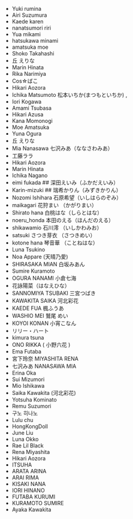 * Yuki rumina
* Airi Suzumura
* Kaede karen
* nanatsumori riri
* Yua mikami
* hatsukawa minami
* amatsuka moe
* Shoko Takahashi
* 丘 えりな
* Marin Hinata
* Rika Narimiya
* Cos☆ばこ
* Hikari Aozora
* Ichika Matsumoto 松本いちか(まつもといちか) ,
* Iori Kogawa
* Amami Tsubasa
* Hikari Azusa
* Kana Momonogi
* Moe Amatsuka
* Yuna Ogura
* 丘 えりな
* Mia Nanasawa 七沢みあ（ななさわみあ）
* 工藤ララ
* Hikari Aozora
* Marin Hinata
* Ichika Nagano
* eimi fukada ## 深田えいみ（ふかだえいみ）
* Karin-mizuki ## 瑞希かりん（みずきかりん）
* Nozomi Ishihara 石原希望（いしはらのぞみ）
* maikagari 花狩まい （かがりまい）
* Shirato hana 白桃はな（しらとはな）
* noeru_honda 本田のえる（ほんだのえる）
* shikawamio 石川澪 （いしかわみお）
*  satsuki さつき芽衣 （さつきめい）
* kotone hana 琴音華 （ことねはな）
* Luna Tsukino
* Noa Appare (天晴乃愛)
* SHIRASAKA MIAN  白坂みあん
* Sumire Kuramoto
* OGURA NANAMI 小倉七海
* 花詠陽菜（はなえひな）
* SANNOMIYA TSUBAKI 三宮つばき
* KAWAKITA SAIKA 河北彩花
* KAEDE FUA 楓ふうあ
* WASHIO MEI 鷲尾 めい
* KOYOI KONAN 小宵こなん
* リリー・ハート
* kimura tsuna
* ONO RIKKA ( 小野六花 )
* Ema Futaba
* 宮下玲奈 MIYASHITA RENA
* 七沢みあ NANASAWA MIA
* Erina Oka
* Sui Mizumori 
* Mio Ishikawa
* Saika Kawakita (河北彩花)
* Yotsuha Kominato
* Remu Suzumori
* 구노 히나노
* Lulu chu
* HongKongDoll
* June Liu
* Luna Okko
* Rae Lil Black
* Rena Miyashita
* Hikari Aozora 
* ITSUHA
* ARATA ARINA
* ARAI RIMA
* KISAKI NANA
* IORI HINANO
* FUTABA KURUMI
* KURAMOTO SUMIRE
* Ayaka Kawakita
